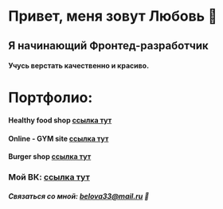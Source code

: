 # Привет, меня зовут Любовь 👋
## Я начинающий Фронтед-разработчик
#### Учусь верстать качественно и красиво.

# Портфолио:
#### Healthy food shop [ссылка тут](https://github.com/belova33/Module02-shop/dist)
#### Online - GYM site [ссылка тут](belova33.github.io/module01-gym/)
#### Burger shop [ссылка тут](https://github.com/belova33/Module01-Burger)

### Moй ВК: [ссылка тут](https://vk.com/luba.belova33) 

##### Связаться со мной: belova33@mail.ru 💬




